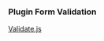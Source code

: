 <h3> Plugin Form Validation </h3>
<a href="http://rickharrison.github.io/validate.js/">Validate.js </a>



